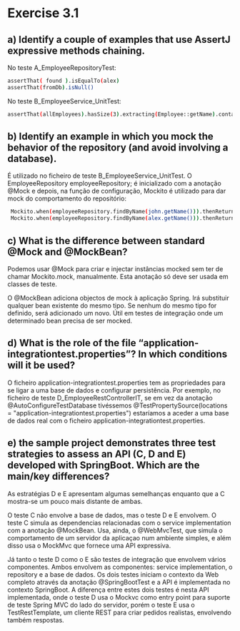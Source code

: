 # Exercise 3.1

<h2>a) Identify a couple of examples that use AssertJ expressive methods chaining.</h2>

No teste A_EmployeeRepositoryTest:
```bash
assertThat( found ).isEqualTo(alex)  
assertThat(fromDb).isNull()
```

No teste B_EmployeeService_UnitTest:
```bash
assertThat(allEmployees).hasSize(3).extracting(Employee::getName).contains(alex.getName(), john.getName(), bob.getName());
```

<h2>b) Identify an example in which you mock the behavior of the repository (and avoid involving a 
database).</h2>

É utilizado no ficheiro de teste B_EmployeeService_UnitTest. O EmployeeRepository employeeRepository; é inicializado com a anotação @Mock e depois, na função de configuração, Mockito é utilizado para dar mock do comportamento do repositório:
```bash
 Mockito.when(employeeRepository.findByName(john.getName())).thenReturn(john);
 Mockito.when(employeeRepository.findByName(alex.getName())).thenReturn(alex);
```

<h2>c) What is the difference between standard @Mock and @MockBean?</h2>

Podemos usar @Mock para criar e injectar instâncias mocked sem ter de chamar Mockito.mock, manualmente. Esta anotação só deve ser usada em classes de teste.

O @MockBean adiciona objectos de mock à aplicação Spring. Irá substituir qualquer bean existente do mesmo tipo. Se nenhum do mesmo tipo for definido, será adicionado um novo.
Útil em testes de integração onde um determinado bean precisa de ser mocked.

<h2>d) What is the role of the file “application-integrationtest.properties”? In which conditions will it be 
used?</h2>

O ficheiro application-integrationtest.properties tem as propriedades para se ligar a uma base de dados e configurar persistência. Por exemplo, no ficheiro de teste D_EmployeeRestControllerIT, se em vez da anotação @AutoConfigureTestDatabase tivéssemos @TestPropertySource(locations = "application-integrationtest.properties") estaríamos a aceder a uma base de dados real com o ficheiro application-integrationtest.properties.

<h2>e) the sample project demonstrates three test strategies to assess an API (C, D and E) developed 
with SpringBoot. Which are the main/key differences?</h2>

As estratégias D e E apresentam algumas semelhanças enquanto que a C mostra-se um pouco mais distante de ambas.

O teste C não envolve a base de dados, mas o teste D e E envolvem. O teste C simula as dependencias relacionadas com o service implementation com a anotação @MockBean. Usa, ainda, o @WebMvcTest, que simula o comportamento de um servidor da aplicaçao num ambiente simples, e além disso usa o MockMvc que fornece uma API expressiva.

Já tanto o teste D como o E são testes de integração que envolvem vários componentes. Ambos envolvem as componentes: service implementation, o repository e a base de dados. Os dois testes iniciam o contexto da Web completo através da anotação @SpringBootTest e a API é implementada no contexto SpringBoot. A diferença entre estes dois testes é nesta API implementada, onde o teste D usa o Mockvc como entry point para suporte de teste Spring MVC do lado do servidor, porém o teste E usa o TestRestTemplate, um cliente REST para criar pedidos realistas, envolvendo também respostas.